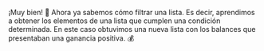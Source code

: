 ¡Muy bien! :raised_hands: Ahora ya sabemos cómo filtrar una lista. Es decir, aprendimos a obtener los elementos de una lista que cumplen una condición determinada. En este caso obtuvimos una nueva lista con los balances que presentaban una ganancia positiva. :moneybag:
